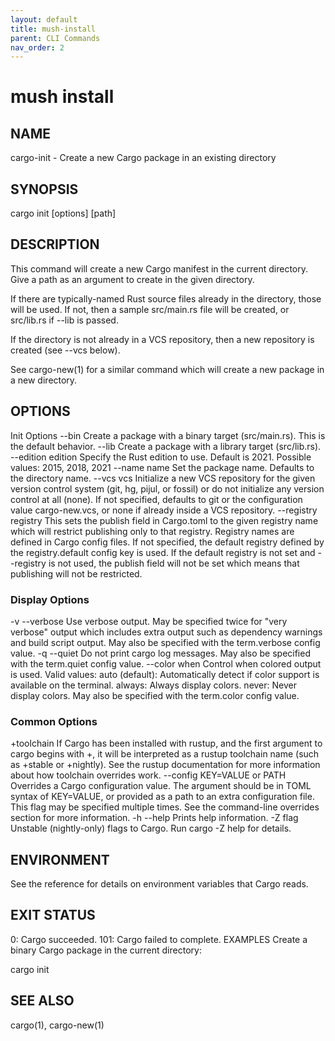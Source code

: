 ```yaml
---
layout: default
title: mush-install
parent: CLI Commands
nav_order: 2
---
```


# mush install

## NAME
cargo-init - Create a new Cargo package in an existing directory

## SYNOPSIS
cargo init [options] [path]

## DESCRIPTION
This command will create a new Cargo manifest in the current directory. Give a path as an argument to create in the given directory.

If there are typically-named Rust source files already in the directory, those will be used. If not, then a sample src/main.rs file will be created, or src/lib.rs if --lib is passed.

If the directory is not already in a VCS repository, then a new repository is created (see --vcs below).

See cargo-new(1) for a similar command which will create a new package in a new directory.

## OPTIONS
Init Options
--bin
Create a package with a binary target (src/main.rs). This is the default behavior.
--lib
Create a package with a library target (src/lib.rs).
--edition edition
Specify the Rust edition to use. Default is 2021. Possible values: 2015, 2018, 2021
--name name
Set the package name. Defaults to the directory name.
--vcs vcs
Initialize a new VCS repository for the given version control system (git, hg, pijul, or fossil) or do not initialize any version control at all (none). If not specified, defaults to git or the configuration value cargo-new.vcs, or none if already inside a VCS repository.
--registry registry
This sets the publish field in Cargo.toml to the given registry name which will restrict publishing only to that registry.
Registry names are defined in Cargo config files. If not specified, the default registry defined by the registry.default config key is used. If the default registry is not set and --registry is not used, the publish field will not be set which means that publishing will not be restricted.

### Display Options
-v
--verbose
Use verbose output. May be specified twice for "very verbose" output which includes extra output such as dependency warnings and build script output. May also be specified with the term.verbose config value.
-q
--quiet
Do not print cargo log messages. May also be specified with the term.quiet config value.
--color when
Control when colored output is used. Valid values:
auto (default): Automatically detect if color support is available on the terminal.
always: Always display colors.
never: Never display colors.
May also be specified with the term.color config value.

### Common Options
+toolchain
If Cargo has been installed with rustup, and the first argument to cargo begins with +, it will be interpreted as a rustup toolchain name (such as +stable or +nightly). See the rustup documentation for more information about how toolchain overrides work.
--config KEY=VALUE or PATH
Overrides a Cargo configuration value. The argument should be in TOML syntax of KEY=VALUE, or provided as a path to an extra configuration file. This flag may be specified multiple times. See the command-line overrides section for more information.
-h
--help
Prints help information.
-Z flag
Unstable (nightly-only) flags to Cargo. Run cargo -Z help for details.

## ENVIRONMENT
See the reference for details on environment variables that Cargo reads.

## EXIT STATUS
0: Cargo succeeded.
101: Cargo failed to complete.
EXAMPLES
Create a binary Cargo package in the current directory:

cargo init

## SEE ALSO
cargo(1), cargo-new(1)
